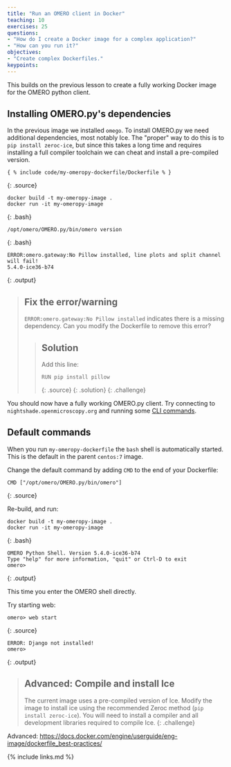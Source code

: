 ```yaml
---
title: "Run an OMERO client in Docker"
teaching: 10
exercises: 25
questions:
- "How do I create a Docker image for a complex application?"
- "How can you run it?"
objectives:
- "Create complex Dockerfiles."
keypoints:
---
```


This builds on the previous lesson to create a fully working Docker image for the OMERO python client.

## Installing OMERO.py's dependencies
In the previous image we installed `omego`.
To install OMERO.py we need additional dependencies, most notably Ice.
The "proper" way to do this is to `pip install zeroc-ice`, but since this takes a long time and requires installing a full compiler toolchain we can cheat and install a pre-compiled version.
~~~
{ % include code/my-omeropy-dockerfile/Dockerfile % }
~~~
{: .source}

~~~
docker build -t my-omeropy-image .
docker run -it my-omeropy-image
~~~
{: .bash}
~~~
/opt/omero/OMERO.py/bin/omero version
~~~
{: .bash}
~~~
ERROR:omero.gateway:No Pillow installed, line plots and split channel will fail!
5.4.0-ice36-b74
~~~
{: .output}

> ## Fix the error/warning
>
> `ERROR:omero.gateway:No Pillow installed` indicates there is a missing dependency. Can you modify the Dockerfile to remove this error?
>
> > ## Solution
> >
> > Add this line:
> > ~~~
> > RUN pip install pillow
> > ~~~
> > {: .source}
> {: .solution}
{: .challenge}


You should now have a fully working OMERO.py client. Try connecting to `nightshade.openmicroscopy.org` and running some [CLI commands](https://docs.openmicroscopy.org/omero/5.4.0/sysadmins/cli/index.html).


## Default commands
When you run `my-omeropy-dockerfile` the `bash` shell is automatically started. This is the default in the parent `centos:7` image.

Change the default command by adding `CMD` to the end of your Dockerfile:
~~~
CMD ["/opt/omero/OMERO.py/bin/omero"]
~~~
{: .source}

Re-build, and run:
~~~
docker build -t my-omeropy-image .
docker run -it my-omeropy-image
~~~
{: .bash}
~~~
OMERO Python Shell. Version 5.4.0-ice36-b74
Type "help" for more information, "quit" or Ctrl-D to exit
omero>
~~~
{: .output}

This time you enter the OMERO shell directly.

Try starting web:
~~~
omero> web start
~~~
{: .source}
~~~
ERROR: Django not installed!
omero>
~~~
{: .output}



> ## Advanced: Compile and install Ice
>
> The current image uses a pre-compiled version of Ice.
> Modify the image to install ice using the recommended Zeroc method (`pip install zeroc-ice`).
> You will need to install a compiler and all development libraries required to compile Ice.
{: .challenge}



Advanced: https://docs.docker.com/engine/userguide/eng-image/dockerfile_best-practices/

{% include links.md %}
